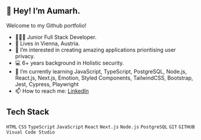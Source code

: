 ## 👋 Hey! I’m Aumarh.
Welcome to my Github portfolio!

- 👩🏽‍💻 Junior Full Stack Developer.
- 📍 Lives in Vienna, Austria.
- 👀 I’m interested in creating amazing applications prioritising user privacy.
- 💻 6+ years background in Holistic security.
- 🌱 I’m currently learning JavaScript, TypeScript, PostgreSQL, Node.js, React.js, Next.js, Emotion, Styled Components, TailwindCSS, Bootstrap, Jest, Cypress, Playwright
- 📫 How to reach me: [LinkedIn](https://www.linkedin.com/in/oma-ikwueme-02973583/)


## Tech Stack
`HTML` `CSS` `TypeScript` `JavaScript` `React` `Next.js` `Node.js` `PostgreSQL` `GIT` `GITHUB` `Visual Code Studio`

<!---
Aumarh/Aumarh is a ✨ special ✨ repository because its `README.md` (this file) appears on your GitHub profile.
You can click the Preview link to take a look at your changes.
--->
